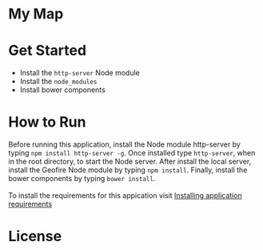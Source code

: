 My Map
======

Get Started
===========
- Install the `http-server` Node module
- Install the `node_modules`
- Install bower components

How to Run
==========
Before running this application, install the Node module http-server by typing `npm install http-server -g`. Once installed type `http-server`, when in the root directory, to start the Node server. After install the local server, install the Geofire Node module by typing `npm install`. Finally, install the bower components by typing `bower install`.<br /><br />
To install the requirements for this appication visit [Installing application requirements](https://github.com/DaJour/cyclephilly_mymap/tree/DaJour/docs/installations.md)

License
=======